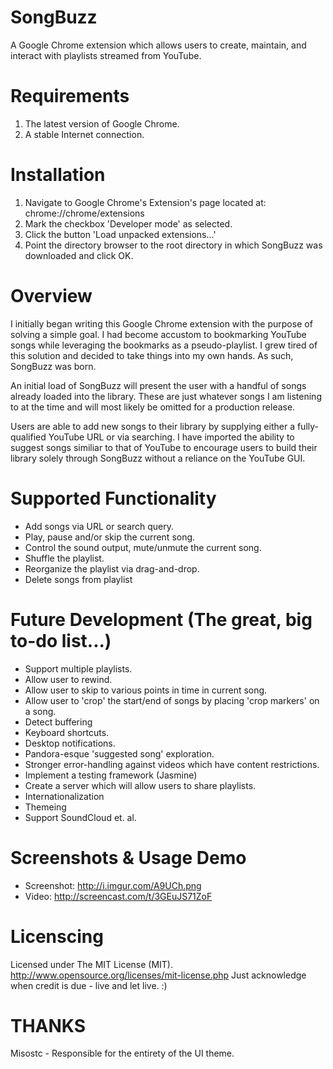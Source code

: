 SongBuzz
========

A Google Chrome extension which allows users to create, maintain, and interact with playlists streamed from YouTube.

Requirements
========
1. The latest version of Google Chrome.
2. A stable Internet connection.

Installation
========

1. Navigate to Google Chrome's Extension's page located at: chrome://chrome/extensions
2. Mark the checkbox 'Developer mode' as selected.
3. Click the button 'Load unpacked extensions...'
4. Point the directory browser to the root directory in which SongBuzz was downloaded and click OK.

Overview
========

I initially began writing this Google Chrome extension with the purpose of solving a simple goal. I had become accustom to bookmarking YouTube songs while leveraging the bookmarks as a pseudo-playlist. I grew tired of this solution and decided to take things into my own hands. As such, SongBuzz was born.

An initial load of SongBuzz will present the user with a handful of songs already loaded into the library. These are just whatever songs I am listening to at the time and will most likely be omitted for a production release.

Users are able to add new songs to their library by supplying either a fully-qualified YouTube URL or via searching. I have imported the ability to suggest songs similiar to that of YouTube to encourage users to build their library solely through SongBuzz without a reliance on the YouTube GUI.

Supported Functionality
========

* Add songs via URL or search query.
* Play, pause and/or skip the current song.
* Control the sound output, mute/unmute the current song.
* Shuffle the playlist.
* Reorganize the playlist via drag-and-drop.
* Delete songs from playlist

Future Development (The great, big to-do list...)
========

* Support multiple playlists.
* Allow user to rewind.
* Allow user to skip to various points in time in current song.
* Allow user to 'crop' the start/end of songs by placing 'crop markers' on a song.
* Detect buffering
* Keyboard shortcuts.
* Desktop notifications.
* Pandora-esque 'suggested song' exploration.
* Stronger error-handling against videos which have content restrictions.
* Implement a testing framework (Jasmine)
* Create a server which will allow users to share playlists.
* Internationalization
* Themeing
* Support SoundCloud et. al.

Screenshots & Usage Demo
========

* Screenshot: http://i.imgur.com/A9UCh.png
* Video: http://screencast.com/t/3GEuJS71ZoF

Licenscing
========

Licensed under The MIT License (MIT). http://www.opensource.org/licenses/mit-license.php
Just acknowledge when credit is due - live and let live. :)

THANKS
========

Misostc - Responsible for the entirety of the UI theme.
